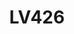 ---
title: LV426
crosslinks:
- youtubefactsbot
- movies
- livven
- youtubot
- moviescirclejerk
- anti_gif_bot
- funny
- AlienCovenant
- u_imguralbumbot
- pics
- autotldr
- alotabot
- tmsbmeta
- alienisolation
- oculus
- AYYYYLIENS
- ACBA
- rarepuppers
- botwatch
- Spc
---